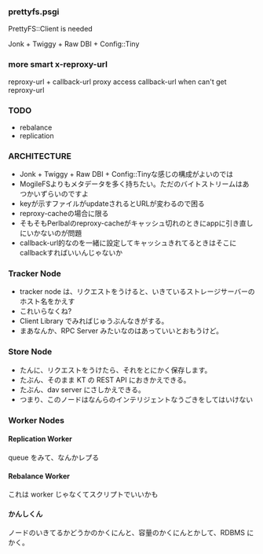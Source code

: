 ### prettyfs.psgi
PrettyFS::Client is needed

Jonk + Twiggy + Raw DBI + Config::Tiny

### more smart x-reproxy-url

reproxy-url + callback-url
proxy access callback-url when can't get reproxy-url

### TODO
 * rebalance
 * replication

### ARCHITECTURE
* Jonk + Twiggy + Raw DBI + Config::Tinyな感じの構成がよいのでは
* MogileFSよりもメタデータを多く持ちたい。ただのバイトストリームはあつかいずらいのですよ
* keyが示すファイルがupdateされるとURLが変わるので困る
* reproxy-cacheの場合に限る
* そもそもPerlbalのreproxy-cacheがキャッシュ切れのときにappに引き直しにいかないのが問題
* callback-url的なのを一緒に設定してキャッシュきれてるときはそこにcallbackすればいいんじゃないか

### Tracker Node

* tracker node は、リクエストをうけると、いきているストレージサーバーのホスト名をかえす
* これいらなくね?
* Client Library でみればじゅうぶんなきがする。
* まあなんか、RPC Server みたいなのはあっていいとおもうけど。

### Store Node

* たんに、リクエストをうけたら、それをとにかく保存します。
* たぶん、そのまま KT の REST API におきかえできる。
* たぶん、dav server にさしかえできる。
* つまり、このノードはなんらのインテリジェントなうごきをしてはいけない

### Worker Nodes

#### Replication Worker

queue をみて、なんかレプる

#### Rebalance Worker

これは worker じゃなくてスクリプトでいいかも

#### かんしくん

ノードのいきてるかどうかのかくにんと、容量のかくにんとかして、RDBMS にかく。

